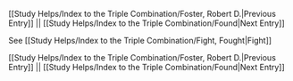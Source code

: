 [[Study Helps/Index to the Triple Combination/Foster, Robert D.|Previous Entry]]  ||  [[Study Helps/Index to the Triple Combination/Found|Next Entry]]

 See [[Study Helps/Index to the Triple Combination/Fight, Fought|Fight]]

[[Study Helps/Index to the Triple Combination/Foster, Robert D.|Previous Entry]]  ||  [[Study Helps/Index to the Triple Combination/Found|Next Entry]]